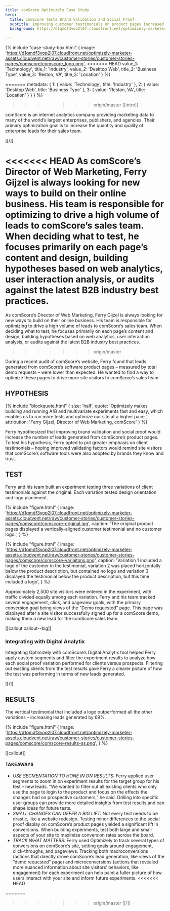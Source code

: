 ```yaml
---
title: comScore Optimizely Case Study
hero:
  title: comScore Tests Brand Validation and Social Proof
  subtitle: Improving customer testimonials on product pages increased conversions by 69%
  background: https://d1qmdf3vop2l07.cloudfront.net/optimizely-marketer-assets.cloudvent.net/raw/customer-stories/customer-stories-pages/comscore/comscore-hero.jpg

---
```


{% include "case-study-box.html"
  {
    image: 'https://d1qmdf3vop2l07.cloudfront.net/optimizely-marketer-assets.cloudvent.net/raw/customer-stories/customer-stories-pages/comscore/comscore_logo.png',
<<<<<<< HEAD
    value_1: 'Technology',
    title_1: 'Industry',
    value_2: 'Desktop Web',
    title_2: 'Business Type',
    value_3: 'Reston, VA',
    title_3: 'Location'
  }
%}

=======
    metadata: {
      1: {
        value: 'Technology',
        title: 'Industry'
      },
      2: {
        value: 'Desktop Web',
        title: 'Business Type'
      },
      3: {
        value: 'Reston, VA',
        title: 'Location'
      }
    }
  }
%}


>>>>>>> origin/master
[[intro]]

comScore is an internet analytics company providing marketing data to many of the world’s largest enterprises, publishers, and agencies. Their primary optimization goal is to increase the quantity and quality of enterprise leads for their sales team.

[[/]]

<<<<<<< HEAD
As comScore’s Director of Web Marketing, Ferry Gijzel is always looking for new ways to build on their online business. His team is responsible for optimizing to drive a high volume of leads to comScore’s sales team. When deciding what to test, he focuses primarily on each page’s content and design, building hypotheses based on web analytics, user interaction analysis, or audits against the latest B2B industry best practices. 
=======
As comScore’s Director of Web Marketing, Ferry Gijzel is always looking for new ways to build on their online business. His team is responsible for optimizing to drive a high volume of leads to comScore’s sales team. When deciding what to test, he focuses primarily on each page’s content and design, building hypotheses based on web analytics, user interaction analysis, or audits against the latest B2B industry best practices.
>>>>>>> origin/master

During a recent audit of comScore’s website, Ferry found that leads generated from comScore’s software product pages – measured by total demo requests – were lower than expected. He wanted to find a way to optimize these pages to drive more site visitors to comScore’s sales team.

## HYPOTHESIS

{% include "blockquote.html"
  {
    size: 'half',
    quote: 'Optimizely makes building and running A/B and multivariate experiments fast and easy, which enables us to run more tests and optimize our site at a higher pace.',
    attribution: 'Ferry Gijzel, Director of Web Marketing, comScore'
  }
%}

Ferry hypothesized that improving brand validation and social proof would increase the number of leads generated from comScore’s product pages. To test his hypothesis, Ferry opted to put greater emphasis on client testimonials – hoping improved validating factors would remind site visitors that comScore’s software tools were also adopted by brands they know and trust.

## TEST

Ferry and his team built an experiment testing three variations of client testimonials against the original. Each variation tested design orientation and logo placement.

{% include "figure.html"
  {
    image: 'https://d1qmdf3vop2l07.cloudfront.net/optimizely-marketer-assets.cloudvent.net/raw/customer-stories/customer-stories-pages/comscore/comscore-original.jpg',
    caption: 'The original product pages displayed a vertically-aligned customer testimonial and no customer logo.',
  }
%}

{% include "figure.html"
  {
    image: 'https://d1qmdf3vop2l07.cloudfront.net/optimizely-marketer-assets.cloudvent.net/raw/customer-stories/customer-stories-pages/comscore/comscore-variaitons.png',
    caption: 'Variation 1 included a logo of the customer in the testimonial, variation 2 was placed horizontally below the product description, but contained no logo and variation 3 displayed the testimonial below the product description, but this time included a logo',
  }
%}

Approximately 2,500 site visitors were entered in the experiment, with traffic divided equally among each variation. Ferry and his team tracked several engagement, click, and pageview goals, with the primary conversion goal being views of the “Demo requested” page. This page was displayed after a site visitor successfully signed up for a comScore demo, making them a new lead for the comScore sales team.

[[callout callout--big]]

### Integrating with Digital Analytix

Integrating Optimizely with comScore’s Digital Analytix tool helped Ferry apply custom segments and filter the experiment results to analyze how each social proof variation performed for clients versus prospects. Filtering out existing clients from the test results gave Ferry a clearer picture of how the test was performing in terms of new leads generated.

[[/]]

## RESULTS

The vertical testimonial that included a logo outperformed all the other variations – increasing leads generated by 69%.

{% include "figure.html"
  {
    image: 'https://d1qmdf3vop2l07.cloudfront.net/optimizely-marketer-assets.cloudvent.net/raw/customer-stories/customer-stories-pages/comscore/comscore-results-ss.png',
  }
%}

[[callout]]

#### TAKEAWAYS

- *USE SEGMENTATION TO HONE IN ON RESULTS:* Ferry applied user segments to zoom in on experiment results for the target group for his test – new leads. “We wanted to filter out all existing clients who only use the page to login to the product and focus on the effects the changes had on prospective customers,” he said. Drilling into specific user groups can provide more detailed insights from test results and can shape ideas for future tests.
- *SMALL CHANGES CAN OFFER A BIG LIFT:* Not every test needs to be drastic, like a website redesign. Testing minor differences to the social proof display on comScore’s product pages yielded a significant lift in conversions. When building experiments, test both large and small aspects of your site to maximize conversion rates across the board.
- *TRACK WHAT MATTERS:* Ferry used Optimizely to track several types of conversions on comScore’s site, setting goals around engagement, click-throughs, and pageviews. Tracking both macroconversions (actions that directly drove comScore’s lead generation, like views of the “demo requested” page) and microconversions (actions that revealed more nuanced information about site visitors’ behaviors, like engagement) for each experiment can help paint a fuller picture of how users interact with your site and inform future experiments.
<<<<<<< HEAD
 
=======

>>>>>>> origin/master
[[/]]

